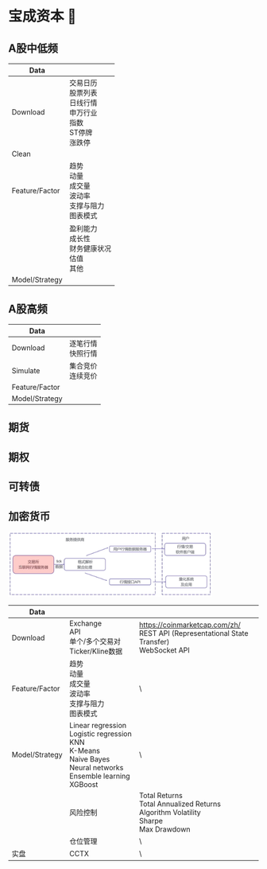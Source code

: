 # 宝成资本 🧙

<!--
🙋‍♀️ BAOCHENG CAPITAL
🌈 Contribution guidelines - how can the community get involved?
👩‍💻 Useful resources - where can the community find your docs? Is there anything else the community should know?
 Fun facts - what does your team eat for breakfast?
🧙 Remember, you can do mighty things with the power of [Markdown](https://docs.github.com/github/writing-on-github/getting-started-with-writing-and-formatting-on-github/basic-writing-and-formatting-syntax)
-->

## A股中低频

| Data           |                                                              |
| -------------- | ------------------------------------------------------------ |
| Download       | 交易日历<br />股票列表<br />日线行情<br />申万行业<br />指数<br />ST停牌<br />涨跌停 |
| Clean          |                                                              |
| Feature/Factor | 趋势<br />动量<br />成交量<br />波动率<br />支撑与阻力<br />图表模式 |
|                | 盈利能力<br />成长性<br />财务健康状况<br />估值<br />其他   |
| Model/Strategy |                                                              |

## A股高频

| Data           |                        |
| -------------- | ---------------------- |
| Download       | 逐笔行情<br />快照行情 |
| Simulate       | 集合竞价<br />连续竞价 |
| Feature/Factor |                        |
| Model/Strategy |                        |

## 期货

## 期权

## 可转债

## 加密货币

<img src="1.png" style="zoom: 40%;" />

| Data           |                                                              |                                                              |
| -------------- | ------------------------------------------------------------ | ------------------------------------------------------------ |
| Download       | Exchange<br />API<br />单个/多个交易对Ticker/Kline数据       | https://coinmarketcap.com/zh/<br />REST API (Representational State Transfer)<br />WebSocket API |
| Feature/Factor | 趋势<br />动量<br />成交量<br />波动率<br />支撑与阻力<br />图表模式 | \                                                            |
| Model/Strategy | Linear regression<br />Logistic regression<br />KNN<br />K-Means<br />Naive Bayes<br />Neural networks<br />Ensemble learning<br />XGBoost | \                                                            |
|                | 风险控制                                                     | Total Returns<br />Total Annualized Returns<br />Algorithm Volatility<br />Sharpe<br />Max Drawdown |
|                | 仓位管理                                                     | \                                                            |
| 实盘           | CCTX                                                         | \                                                            |


